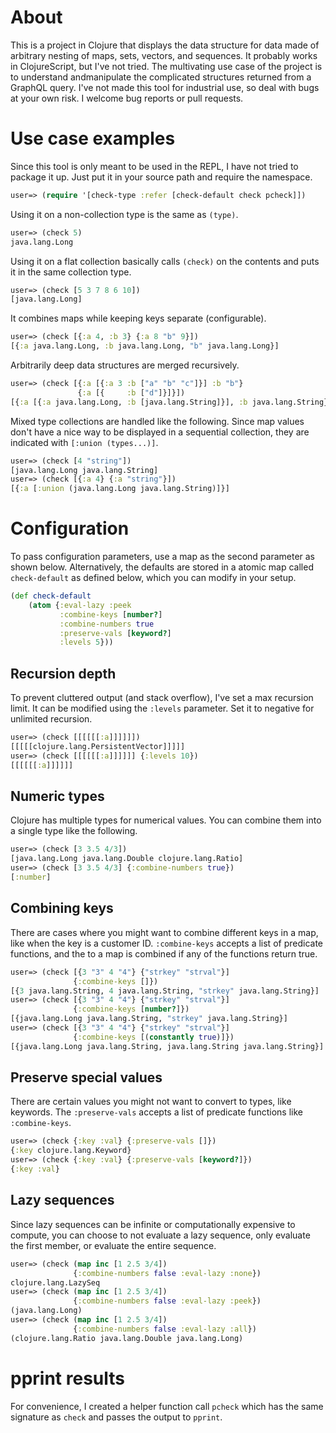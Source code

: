 # About
This is a project in Clojure that displays the data structure for data made of arbitrary nesting of maps, sets, vectors, and sequences. It probably works in ClojureScript, but I've not tried. The multivating use case of the project is to understand andmanipulate the complicated structures returned from a GraphQL query. I've not made this tool for industrial use, so deal with bugs at your own risk. I welcome bug reports or pull requests.

# Use case examples
Since this tool is only meant to be used in the REPL, I have not tried to package it up. Just put it in your source path and require the namespace.
```clojure
user=> (require '[check-type :refer [check-default check pcheck]])
```

Using it on a non-collection type is the same as `(type)`.
```clojure
user=> (check 5)
java.lang.Long
```
Using it on a flat collection basically calls `(check)` on the contents and puts it in the same collection type.
```clojure
user=> (check [5 3 7 8 6 10])
[java.lang.Long]
```
It combines maps while keeping keys separate (configurable).
```clojure
user=> (check [{:a 4, :b 3} {:a 8 "b" 9}])
[{:a java.lang.Long, :b java.lang.Long, "b" java.lang.Long}]
```
Arbitrarily deep data structures are merged recursively.
```clojure
user=> (check [{:a [{:a 3 :b ["a" "b" "c"]}] :b "b"}
               {:a [{     :b ["d"]}]}])
[{:a [{:a java.lang.Long, :b [java.lang.String]}], :b java.lang.String}]
```
Mixed type collections are handled like the following. Since map values don't have a nice way to be displayed in a sequential collection, they are indicated with `[:union (types...)]`.
```clojure
user=> (check [4 "string"])
[java.lang.Long java.lang.String]
user=> (check [{:a 4} {:a "string"}])
[{:a [:union (java.lang.Long java.lang.String)]}]
```

# Configuration
To pass configuration parameters, use a map as the second parameter as shown below. Alternatively, the defaults are stored in a atomic map called `check-default` as defined below, which you can modify in your setup.
```clojure
(def check-default
    (atom {:eval-lazy :peek
           :combine-keys [number?]
           :combine-numbers true
           :preserve-vals [keyword?]
           :levels 5}))
```

## Recursion depth
To prevent cluttered output (and stack overflow), I've set a max recursion limit. It can be modified using the `:levels` parameter. Set it to negative for unlimited recursion.
```clojure
user=> (check [[[[[[:a]]]]]])
[[[[[clojure.lang.PersistentVector]]]]]
user=> (check [[[[[[:a]]]]]] {:levels 10})
[[[[[[:a]]]]]]
```

## Numeric types
Clojure has multiple types for numerical values. You can combine them into a single type like the following.
```clojure
user=> (check [3 3.5 4/3])
[java.lang.Long java.lang.Double clojure.lang.Ratio]
user=> (check [3 3.5 4/3] {:combine-numbers true})
[:number]
```

## Combining keys
There are cases where you might want to combine different keys in a map, like when the key is a customer ID. `:combine-keys` accepts a list of predicate functions, and the to a map is combined if any of the functions return true.
```clojure
user=> (check [{3 "3" 4 "4"} {"strkey" "strval"}]
              {:combine-keys []})
[{3 java.lang.String, 4 java.lang.String, "strkey" java.lang.String}]
user=> (check [{3 "3" 4 "4"} {"strkey" "strval"}]
              {:combine-keys [number?]})
[{java.lang.Long java.lang.String, "strkey" java.lang.String}]
user=> (check [{3 "3" 4 "4"} {"strkey" "strval"}]
              {:combine-keys [(constantly true)]})
[{java.lang.Long java.lang.String, java.lang.String java.lang.String}]
```

## Preserve special values
There are certain values you might not want to convert to types, like keywords. The `:preserve-vals` accepts a list of predicate functions like `:combine-keys`.
```clojure
user=> (check {:key :val} {:preserve-vals []})
{:key clojure.lang.Keyword}
user=> (check {:key :val} {:preserve-vals [keyword?]})
{:key :val}
```

## Lazy sequences
Since lazy sequences can be infinite or computationally expensive to compute, you can choose to not evaluate a lazy sequence, only evaluate the first member, or evaluate the entire sequence.
```clojure
user=> (check (map inc [1 2.5 3/4])
              {:combine-numbers false :eval-lazy :none})
clojure.lang.LazySeq
user=> (check (map inc [1 2.5 3/4])
              {:combine-numbers false :eval-lazy :peek})
(java.lang.Long)
user=> (check (map inc [1 2.5 3/4])
              {:combine-numbers false :eval-lazy :all})
(clojure.lang.Ratio java.lang.Double java.lang.Long)
```

# pprint results
For convenience, I created a helper function call `pcheck` which has the same signature as `check` and passes the output to `pprint`.
